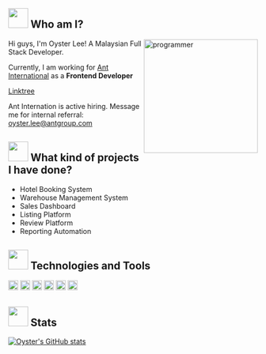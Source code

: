 ## <img src="https://media.giphy.com/media/QTfX9Ejfra3ZmNxh6B/giphy.gif" width="40px"/> Who am I?

<img align="right" src="https://media.giphy.com/media/ZVik7pBtu9dNS/giphy.gif" alt="programmer" width="230"/>
Hi guys, I'm Oyster Lee! A Malaysian Full Stack Developer.

Currently, I am working for [Ant International](https://www.antglobal.com/) as a **Frontend Developer**

[Linktree](https://linktr.ee/OysterD3)

Ant Internation is active hiring. Message me for internal referral: oyster.lee@antgroup.com

## <img src="https://media.giphy.com/media/dYmJ8k9pxr9Zuye3Gq/giphy.gif" width="40px" /> What kind of projects I have done?

* Hotel Booking System
* Warehouse Management System
* Sales Dashboard
* Listing Platform
* Review Platform
* Reporting Automation

## <img src="https://media.giphy.com/media/WmiXmdQ1KNlGa7srHF/giphy.gif" width="40px" /> Technologies and Tools

<code><img height="20" src="https://cdn.svgporn.com/logos/typescript-icon.svg"></code>
<code><img height="20" src="https://cdn.svgporn.com/logos/go.svg"></code>
<code><img height="20" src="https://cdn.svgporn.com/logos/vue.svg"></code>
<code><img height="20" src="https://cdn.svgporn.com/logos/react.svg"></code>
<code><img height="20" src="https://cdn.svgporn.com/logos/svelte-icon.svg"></code>
<code><img height="20" src="https://cdn.svgporn.com/logos/vitejs.svg"></code>

## <img src="https://media.giphy.com/media/uhWLu2lsU0rfLiwYlI/giphy.gif" width="40px" /> Stats

[![Oyster's GitHub stats](https://github-readme-stats.vercel.app/api?username=OysterD3&count_private=true&show_icons=true&theme=dark)](https://github.com/anuraghazra/github-readme-stats)

